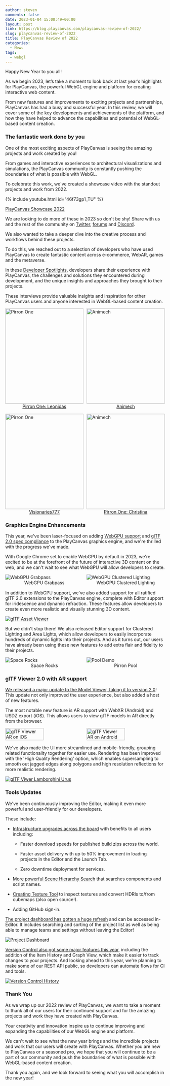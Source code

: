 ```yaml
---
author: steven
comments: false
date: 2023-01-04 15:00:49+00:00
layout: post
link: https://blog.playcanvas.com/playcanvas-review-of-2022/
slug: playcanvas-review-of-2022
title: PlayCanvas Review of 2022
categories:
  - News
tags:
  - webgl
---
```


Happy New Year to you all!

As we begin 2023, let’s take a moment to look back at last year’s highlights for PlayCanvas, the powerful WebGL engine and platform for creating interactive web content.

From new features and improvements to exciting projects and partnerships, PlayCanvas has had a busy and successful year. In this review, we will cover some of the key developments and achievements of the platform, and how they have helped to advance the capabilities and potential of WebGL-based content creation.

### The fantastic work done by you

One of the most exciting aspects of PlayCanvas is seeing the amazing projects and work created by you!

From games and interactive experiences to architectural visualizations and simulations, the PlayCanvas community is constantly pushing the boundaries of what is possible with WebGL.

To celebrate this work, we've created a showcase video with the standout projects and work from 2022.

{% include youtube.html id="46f73gp1_TU" %}

[PlayCanvas Showcase 2022](https://blog.playcanvas.com/our-2022-developer-showreel-is-live/)

We are looking to do more of these in 2023 so don't be shy! Share with us and the rest of the community on [Twitter](https://twitter.com/playcanvas), [forums](https://forum.playcanvas.com/) and [Discord](https://discord.gg/RSaMRzg).

We also wanted to take a deeper dive into the creative process and workflows behind these projects.

To do this, we reached out to a selection of developers who have used PlayCanvas to create fantastic content across e-commerce, WebAR, games and the metaverse.

In these [Developer Spotlights](https://blog.playcanvas.com/category/developer-spotlight/), developers share their experience with PlayCanvas, the challenges and solutions they encountered during development, and the unique insights and approaches they brought to their projects.

These interviews provide valuable insights and inspiration for other PlayCanvas users and anyone interested in WebGL-based content creation.

<div style="display: flex; justify-content: space-between; margin-bottom: 15px">
    <div style="width: 49%;">
        <img src="/assets/media/developer-spotlight-pirron-islands.jpg" alt="Pirron One" style="width: 100%; height: 300px; object-fit: cover;" />
        <div style="text-align: center;"><a href="https://blog.playcanvas.com/porting-unreal-scenes-to-browser-with-playcanvas-developer-spotlight-with-leonidas-maliokas/">Pirron One: Leonidas</a></div>
    </div>
    <div style="width: 49%;">
        <img src="/assets/media/developer-spotlight-animech-fjallraven.jpg" alt="Animech" style="width: 100%; height: 300px; object-fit: cover;" />
        <div style="text-align: center;"><a href="https://blog.playcanvas.com/webar-experiences-developer-spotlight-with-animech/">Animech</a></div>
    </div>
</div>

<div style="display: flex; justify-content: space-between; margin-bottom: 15px">
    <div style="width: 49%;">
        <img src="/assets/media/v777-nissan-ar.jpg" alt="Pirron One" style="width: 100%; height: 300px; object-fit: cover;" />
        <div style="text-align: center;"><a href="https://blog.playcanvas.com/webar-experiences-and-playcanvas-developer-spotlight-with-frantz-from-visionaries777/">Visionaries777</a></div>
    </div>
    <div style="width: 49%;">
        <img src="/assets/media/developer-spotlight-christina-home.jpg" alt="Animech" style="width: 100%; height: 300px; object-fit: cover;" />
        <div style="text-align: center;"><a href="https://blog.playcanvas.com/webar-experiences-developer-spotlight-with-animech/">Pirron One: Christina</a></div>
    </div>
</div>

### Graphics Engine Enhancements

This year, we've been laser-focused on adding [WebGPU support](https://github.com/playcanvas/engine/issues/3986) and [glTF 2.0 spec compliance](https://blog.playcanvas.com/playcanvas-releases-gltf-viewer-2-0/) to the PlayCanvas graphics engine, and we're thrilled with the progress we've made.

With Google Chrome set to enable WebGPU by default in 2023, we're excited to be at the forefront of the future of interactive 3D content on the web, and we can't wait to see what WebGPU will allow developers to create.

<div style="display: flex; justify-content: space-between; margin-bottom: 15px">
    <div style="width: 49%;">
        <img src="/assets/media/webgpu-grabpass.gif" alt="WebGPU Grabpass" />
        <div style="text-align: center;">WebGPU Grabpass</div>
    </div>
    <div style="width: 49%;">
        <img src="/assets/media/webgpu-clustered-lighting.gif" alt="WebGPU Clustered Lighting" />
        <div style="text-align: center;">WebGPU Clustered Lighting</div>
    </div>
</div>

In addition to WebGPU support, we've also added support for all ratified glTF 2.0 extensions to the PlayCanvas engine, complete with Editor support for iridescence and dynamic refraction. These features allow developers to create even more realistic and visually stunning 3D content.

[![glTF Asset Viewer](/assets/media/gltf-materials.jpg)](https://playcanvas.github.io/#/graphics/asset-viewer)

But we didn't stop there! We also released Editor support for Clustered Lighting and Area Lights, which allow developers to easily incorporate hundreds of dynamic lights into their projects. And as it turns out, our users have already been using these new features to add extra flair and fidelity to their projects.

<div style="display: flex; justify-content: space-between; margin-bottom: 15px">
    <div style="width: 49%;">
        <img src="/assets/media/space-rocks-clustered-lighting.gif" alt="Space Rocks" />
        <div style="text-align: center;">Space Rocks</div>
    </div>
    <div style="width: 49%;">
        <img src="/assets/media/pirron-pool.gif" alt="Pool Demo" />
        <div style="text-align: center;">Pirron Pool</div>
    </div>
</div>

### glTF Viewer 2.0 with AR support

[We released a major update to the Model Viewer, taking it to version 2.0](https://blog.playcanvas.com/gltf-viewer-arrives-on-mobile-with-ar-support/)! This update not only improved the user experience, but also added a host of new features.

The most notable new feature is AR support with WebXR (Android) and USDZ export (iOS). This allows users to view glTF models in AR directly from the browser.

<div style="display: flex; justify-content: space-between; margin-bottom: 15px">
    <img src="/assets/media/gltf-viewer-mobile-ar-ios.gif" style="width: 49%;" alt="glTF Viewer AR on iOS" />
    <img src="/assets/media/gltf-viewer-mobile-ar-android.gif" style="width: 49%;" alt="glTF Viewer AR on Android" />
</div>

We've also made the UI more streamlined and mobile-friendly, grouping related functionality together for easier use. Rendering has been improved with the 'High Quality Rendering' option, which enables supersampling to smooth out jagged edges along polygons and high resolution reflections for more realistic rendering.

[![glTF Viwer Lamborghini Urus](/assets/media/gltf-viewer-lamborghini-urus.jpg)](/assets/media/gltf-viewer-lamborghini-urus.jpg)

### Tools Updates

We've been continuously improving the Editor, making it even more powerful and user-friendly for our developers.

These include:

- [Infrastructure upgrades across the board](https://eng.snap.com/playcanvas-backend-infrastructure) with benefits to all users including:

  - Faster download speeds for published build zips across the world.

  - Faster asset delivery with up to 50% improvement in loading projects in the Editor and the Launch Tab.

  - Zero downtime deployment for services.

- [More powerful Scene Hierarchy Search](https://github.com/playcanvas/editor/releases/tag/v1.21.81) that searches components and script names.

- [Creating Texture Tool](https://github.com/playcanvas/editor/releases/tag/v1.21.61) to inspect textures and convert HDRIs to/from cubemaps (also open source!).

- Adding GitHub sign-in.

[The project dashboard has gotten a huge refresh](https://github.com/playcanvas/editor/releases/tag/v1.21.82) and can be accessed in-Editor. It includes searching and sorting of the project list as well as being able to manage teams and settings without leaving the Editor!

[![Project Dashboard](/assets/media/editor-project-dashboard.png)](/assets/media/editor-project-dashboard.png)

[Version Control also got some major features this year](https://github.com/playcanvas/editor/releases/tag/v1.21.30), including the addition of the Item History and Graph View, which make it easier to track changes to your projects. And looking ahead to this year, we're planning to make some of our REST API public, so developers can automate flows for CI and tools.

[![Version Control History](/assets/media/editor-version-control-history.gif)](/assets/media/editor-version-control-history.gif)

### Thank You

As we wrap up our 2022 review of PlayCanvas, we want to take a moment to thank all of our users for their continued support and for the amazing projects and work they have created with PlayCanvas.

Your creativity and innovation inspire us to continue improving and expanding the capabilities of our WebGL engine and platform.

We can't wait to see what the new year brings and the incredible projects and work that our users will create with PlayCanvas. Whether you are new to PlayCanvas or a seasoned pro, we hope that you will continue to be a part of our community and push the boundaries of what is possible with WebGL-based content creation.

Thank you again, and we look forward to seeing what you will accomplish in the new year!
